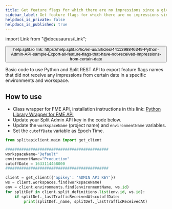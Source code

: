 ```yaml
---
title: Get feature flags for which there are no impressions since a given date
sidebar_label: Get feature flags for which there are no impressions since a given date
helpdocs_is_private: false
helpdocs_is_published: true
---
```


import Link from "@docusaurus/Link";

<p>
  <button style={{borderRadius:'8px', border:'1px', fontFamily:'Courier New', fontWeight:'800', textAlign:'left'}}> help.split.io link: https://help.split.io/hc/en-us/articles/4411398846349-Python-Admin-API-sample-Export-all-feature-flags-that-have-not-received-Impressions-from-certain-date </button>
</p>

Basic code to use Python and Split REST API to export feature flags names that did not receive any impressions from certain date in a specific environments and workspace.

## How to use

 - Class wrapper for FME API, installation instructions in this link: [Python Library Wrapper for FME API](https://help.split.io/hc/en-us/articles/4412331052685)
 - Update your Split Admin API key in the code below.
 - Update the `workspaceName` (project name) and `environmentName` variables.
 - Set the `cutoffDate` variable as Epoch Time.

```python
from splitapiclient.main import get_client

#############################################
workspaceName="Default"
environmentName="Production"
cutoffDate = 1633114468000
#############################################

client = get_client({'apikey': 'ADMIN API KEY'})
ws = client.workspaces.find(workspaceName)
env = client.environments.find(environmentName, ws.id)
for splitDef in client.split_definitions.list(env.id, ws.id): 
    if splitDef._lastTrafficReceivedAt<cutoffDate:
        print(splitDef._name, splitDef._lastTrafficReceivedAt)
```